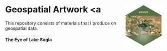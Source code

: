 # Geospatial Artwork <a<img src='collections/eye-sugla/eye-sugla-hexagon.png' align="right" height="139" /></a>

This repository consists of materials that I produce
on geospatial data. 


#### The Eye of Lake Sugla

